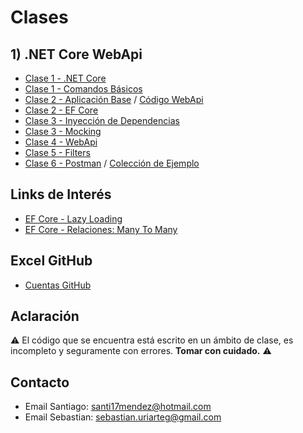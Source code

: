 # Clases

## 1) .NET Core WebApi

* [Clase 1 - .NET Core](/Clases/Clase%201%20-%20NET%20Core.md)
* [Clase 1 - Comandos Básicos](/Clases/Clase%201%20-%20Creacion.md)
* [Clase 2 - Aplicación Base](/Clases/Clase%202%20-%20Aplicacion.md) / [Código WebApi](/Codigo/WebApi)
* [Clase 2 - EF Core](/Clases/Clase%202%20-%20EntityFrameworkCore.md)
* [Clase 3 - Inyección de Dependencias](/Clases/Clase%203%20-%20Inyeccion%20de%20Dependencias.md)
* [Clase 3 - Mocking](/Clases/Clase%203%20-%20Mocking.md)
* [Clase 4 - WebApi](/Clases/Clase%204%20-%20WebApi.md)
* [Clase 5 - Filters](/Clases/Clase%205%20-%20Filters.md)
* [Clase 6 - Postman](/Clases/Clase%206%20-%20Postman.pdf) / [Colección de Ejemplo](/Codigo/Postman)

## Links de Interés

* [EF Core - Lazy Loading](https://www.learnentityframeworkcore.com/lazy-loading)
* [EF Core - Relaciones: Many To Many](https://www.learnentityframeworkcore.com/configuration/many-to-many-relationship-configuration)

## Excel GitHub

* [Cuentas GitHub](https://1drv.ms/x/s!AsRv3us8uF1Rg5VSd6di21LRH9sRuA)

## Aclaración

:warning: El código que se encuentra está escrito en un ámbito de clase, es incompleto y seguramente con errores. **Tomar con cuidado.** :warning:

## Contacto

* Email Santiago: [santi17mendez@hotmail.com](mailto:santi17mendez@hotmail.com)
* Email Sebastian: [sebastian.uriarteg@gmail.com](mailto:sebastian.uriarteg@gmail.com)
